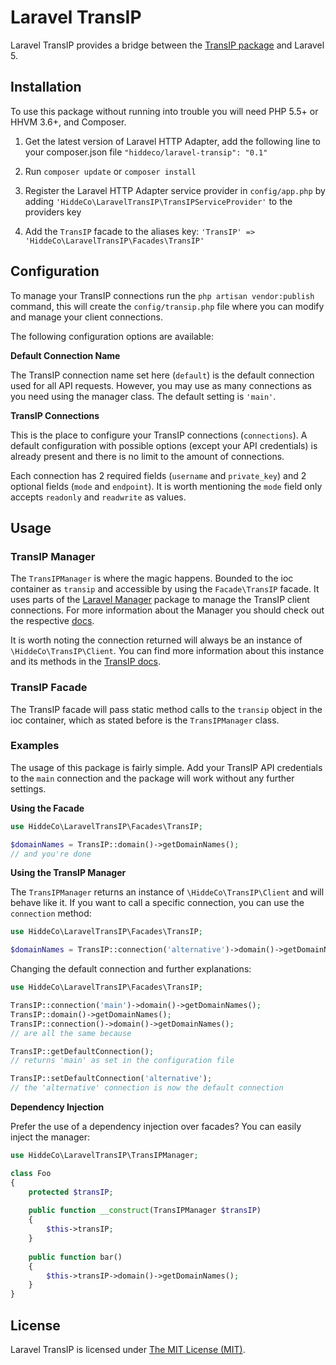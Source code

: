 Laravel TransIP
===============
Laravel TransIP provides a bridge between the [TransIP package](https://github.com/hiddeco/transip) and Laravel 5.

## Installation
To use this package without running into trouble you will need PHP 5.5+ or HHVM 3.6+, and Composer.

1.	Get the latest version of Laravel HTTP Adapter, add the following line to your composer.json file
	`"hiddeco/laravel-transip": "0.1"`

2.	Run `composer update` or `composer install`

3.	Register the Laravel HTTP Adapter service provider in `config/app.php` by adding 
	`'HiddeCo\LaravelTransIP\TransIPServiceProvider'` to the providers key

4.	Add the `TransIP` facade to the aliases key: `'TransIP' => 'HiddeCo\LaravelTransIP\Facades\TransIP'`

## Configuration
To manage your TransIP connections run the `php artisan vendor:publish` command, this will create the `config/transip.php`
file where you can modify and manage your client connections.

The following configuration options are available:

**Default Connection Name**

The TransIP connection name set here (`default`) is the default connection used for all API requests. However, you may 
use as many connections as you need using the manager class. The default setting is `'main'`.

**TransIP Connections**

This is the place to configure your TransIP connections (`connections`). A default configuration with possible 
options (except your API credentials) is already present and there is no limit to the amount of connections.

Each connection has 2 required fields (`username` and `private_key`) and 2 optional fields (`mode` and `endpoint`).
It is worth mentioning the `mode` field only accepts `readonly` and `readwrite` as values.

## Usage

### TransIP Manager
The `TransIPManager` is where the magic happens. Bounded to the ioc container as `transip` and accessible by using the 
`Facade\TransIP` facade. It uses parts of the [Laravel Manager](https://github.com/GrahamCampbell/Laravel-Manager) 
package to manage the TransIP client connections. For more information about the Manager you should check out the respective 
[docs](https://github.com/GrahamCampbell/Laravel-Manager#usage). 

It is worth noting the connection returned will always be an instance of `\HiddeCo\TransIP\Client`. You 
can find more information about this instance and its methods in the [TransIP docs](https://github.com/hiddeco/transip/blob/master/doc/).

### TransIP Facade
The TransIP facade will pass static method calls to the `transip` object in the ioc container, which as stated 
before is the `TransIPManager` class.

### Examples
The usage of this package is fairly simple. Add your TransIP API credentials to the  `main` connection and the package 
will work without any further settings.

**Using the Facade**

````php
use HiddeCo\LaravelTransIP\Facades\TransIP;

$domainNames = TransIP::domain()->getDomainNames();
// and you're done
````

**Using the TransIP Manager**

The `TransIPManager` returns an instance of `\HiddeCo\TransIP\Client` and will behave like it. If 
you want to call a specific connection, you can use the `connection` method:

````php
use HiddeCo\LaravelTransIP\Facades\TransIP;

$domainNames = TransIP::connection('alternative')->domain()->getDomainNames();
````

Changing the default connection and further explanations:

````php
use HiddeCo\LaravelTransIP\Facades\TransIP;

TransIP::connection('main')->domain()->getDomainNames();
TransIP::domain()->getDomainNames();
TransIP::connection()->domain()->getDomainNames();
// are all the same because 

TransIP::getDefaultConnection();
// returns 'main' as set in the configuration file

TransIP::setDefaultConnection('alternative');
// the 'alternative' connection is now the default connection
````

**Dependency Injection**

Prefer the use of a dependency injection over facades? You can easily inject the manager:

````php
use HiddeCo\LaravelTransIP\TransIPManager;

class Foo
{
	protected $transIP;
	
	public function __construct(TransIPManager $transIP)
	{
		$this->transIP;
	}
	
	public function bar()
	{
		$this->transIP->domain()->getDomainNames();
	}
}
````

## License
Laravel TransIP is licensed under [The MIT License (MIT)](https://github.com/hiddeco/laravel-transip/blob/master/LICENSE).
